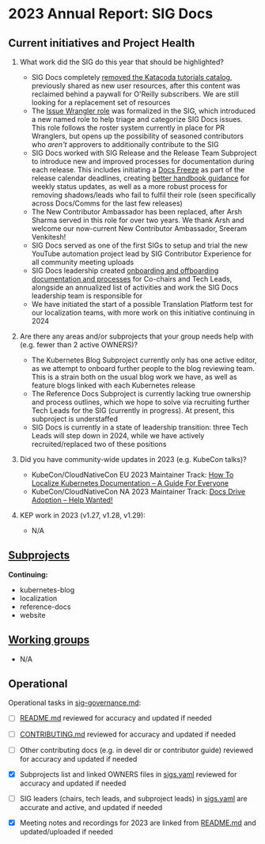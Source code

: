 # 2023 Annual Report: SIG Docs

## Current initiatives and Project Health

1. What work did the SIG do this year that should be highlighted?

   - SIG Docs completely [removed the Katacoda tutorials catalog](https://github.com/kubernetes/website/discussions/38878), previously shared as new user resources, after this content was reclaimed behind a paywall for O'Reilly subscribers. We are still looking for a replacement set of resources
   - The [Issue Wrangler role](https://github.com/kubernetes/website/discussions/38861) was formalized in the SIG, which introduced a new named role to help triage and categorize SIG Docs issues. This role follows the roster system currently in place for PR Wranglers, but opens up the possibility of seasoned contributors who *aren't* approvers to additionally contribute to the SIG
   - SIG Docs worked with SIG Release and the Release Team Subproject to introduce new and improved processes for documentation during each release. This includes initiating a [Docs Freeze](https://github.com/kubernetes/sig-release/pull/2383) as part of the release calendar deadlines, creating [better handbook guidance](https://github.com/kubernetes/sig-release/pull/2350) for weekly status updates, as well as a more robust process for removing shadows/leads who fail to fulfil their role (seen specifically across Docs/Comms for the last few releases)
   - The New Contributor Ambassador has been replaced, after Arsh Sharma served in this role for over two years. We thank Arsh and welcome our now-current New Contributor Ambassador, Sreeram Venkitesh!
   - SIG Docs served as one of the first SIGs to setup and trial the new YouTube automation project lead by SIG Contributor Experience for all community meeting uploads
   - SIG Docs leadership created [onboarding and offboarding documentation and processes](https://github.com/kubernetes/website/discussions/38842) for Co-chairs and Tech Leads, alongside an annualized list of activities and work the SIG Docs leadership team is responsible for
   - We have initiated the start of a possible Translation Platform test for our localization teams, with more work on this initiative continuing in 2024

2. Are there any areas and/or subprojects that your group needs help with (e.g. fewer than 2 active OWNERS)?

   - The Kubernetes Blog Subproject currently only has one active editor, as we attempt to onboard further people to the blog reviewing team. This is a strain both on the usual blog work we have, as well as feature blogs linked with each Kubernetes release
   - The Reference Docs Subproject is currently lacking true ownership and process outlines, which we hope to solve via recruiting further Tech Leads for the SIG (currently in progress). At present, this subproject is understaffed
   - SIG Docs is currently in a state of leadership transition: three Tech Leads will step down in 2024, while we have actively recruited/replaced two of these positions

3. Did you have community-wide updates in 2023 (e.g. KubeCon talks)?

   - KubeCon/CloudNativeCon EU 2023 Maintainer Track: [How To Localize Kubernetes Documentation – A Guide For Everyone](https://youtu.be/Ng8QwklOwe0)
   - KubeCon/CloudNativeCon NA 2023 Maintainer Track: [Docs Drive Adoption – Help Wanted!](https://www.youtube.com/watch?v=R4RDZ-rLNJo)

4. KEP work in 2023 (v1.27, v1.28, v1.29):

   * N/A


## [Subprojects](https://git.k8s.io/community/sig-docs#subprojects)


**Continuing:**
  - kubernetes-blog
  - localization
  - reference-docs
  - website

## [Working groups](https://git.k8s.io/community/sig-docs#working-groups)

* N/A

## Operational

Operational tasks in [sig-governance.md]:
- [ ] [README.md] reviewed for accuracy and updated if needed
- [ ] [CONTRIBUTING.md] reviewed for accuracy and updated if needed
- [ ] Other contributing docs (e.g. in devel dir or contributor guide) reviewed for accuracy and updated if needed
- [x] Subprojects list and linked OWNERS files in [sigs.yaml] reviewed for accuracy and updated if needed
- [ ] SIG leaders (chairs, tech leads, and subproject leads) in [sigs.yaml] are accurate and active, and updated if needed
- [x] Meeting notes and recordings for 2023 are linked from [README.md] and updated/uploaded if needed


[CONTRIBUTING.md]: https://git.k8s.io/community/sig-docs/CONTRIBUTING.md
[sig-governance.md]: https://git.k8s.io/community/committee-steering/governance/sig-governance.md
[README.md]: https://git.k8s.io/community/sig-docs/README.md
[sigs.yaml]: https://git.k8s.io/community/sigs.yaml
[devel]: https://git.k8s.io/community/contributors/devel/README.md

